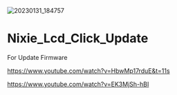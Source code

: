 ![20230131_184757](https://user-images.githubusercontent.com/56666070/215782793-3dcff8cb-0560-41d3-9732-241b3cbefce2.jpg)
# Nixie_Lcd_Click_Update
For Update Firmware

https://www.youtube.com/watch?v=HbwMp17rduE&t=11s

https://www.youtube.com/watch?v=EK3MjSh-hBI


